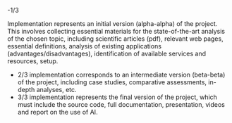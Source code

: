 -1/3

Implementation represents an initial version (alpha-alpha) of the project. This involves collecting essential materials for the state-of-the-art analysis of the chosen topic, including scientific articles (pdf), relevant web pages, essential definitions, analysis of existing applications (advantages/disadvantages), identification of available services and resources, setup.

- 2/3 implementation corresponds to an intermediate version (beta-beta) of the project, including case studies, comparative assessments, in-depth analyses, etc.
- 3/3 implementation represents the final version of the project, which must include the source code, full documentation, presentation, videos and report on the use of AI.
